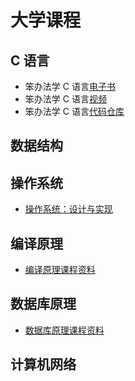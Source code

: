# 大学课程

## C 语言

- 笨办法学 C 语言[电子书](https://www.bookstack.cn/read/lcthw-zh/README.md)
- 笨办法学 C 语言[视频](https://www.bilibili.com/video/BV1tJ411t7Qr)
- 笨办法学 C 语言[代码仓库](https://gitee.com/iammyself001/learn-c-the-hard-way-lectures)

## 数据结构

## 操作系统

- [操作系统：设计与实现](https://space.bilibili.com/202224425/channel/collectiondetail?sid=192498)

## 编译原理

- [编译原理课程资料](https://zhuanlan.zhihu.com/p/465355865)

## 数据库原理

- [数据库原理课程资料](https://zhuanlan.zhihu.com/p/450306463)

## 计算机网络

